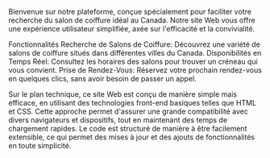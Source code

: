 Bienvenue sur notre plateforme, conçue spécialement pour faciliter votre recherche du salon de coiffure idéal au Canada. Notre site Web vous offre une expérience utilisateur simplifiée, axée sur l'efficacité et la convivialité.

Fonctionnalités
Recherche de Salons de Coiffure: Découvrez une variété de salons de coiffure situés dans différentes villes du Canada.
Disponibilités en Temps Réel: Consultez les horaires des salons pour trouver un créneau qui vous convient.
Prise de Rendez-Vous: Réservez votre prochain rendez-vous en quelques clics, sans avoir besoin de passer un appel.



Sur le plan technique, ce site Web est conçu de manière simple mais efficace, en utilisant des technologies front-end basiques telles que HTML et CSS. Cette approche permet d'assurer une grande compatibilité avec divers navigateurs et dispositifs, tout en maintenant des temps de chargement rapides. Le code est structuré de manière à être facilement extensible, ce qui permet des mises à jour et des ajouts de fonctionnalités en toute simplicité.


